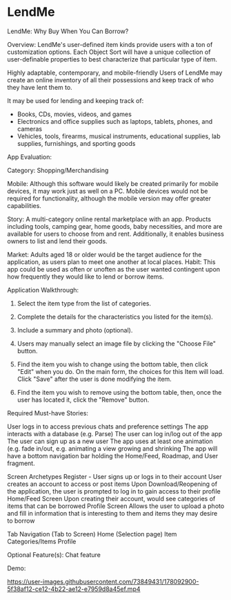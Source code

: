 # LendMe
LendMe: Why Buy When You Can Borrow? 

Overview: LendMe's user-defined item kinds provide users with a ton of customization options. Each Object Sort will have a unique collection of user-definable properties to best characterize that particular type of item.

Highly adaptable, contemporary, and mobile-friendly Users of LendMe may create an online inventory of all their possessions and keep track of who they have lent them to.

It may be used for lending and keeping track of:

- Books, CDs, movies, videos, and games
- Electronics and office supplies such as laptops, tablets, phones, and cameras
- Vehicles, tools, firearms, musical instruments, educational supplies, lab supplies, furnishings, and sporting goods

App Evaluation:

Category: Shopping/Merchandising 

Mobile: Although this software would likely be created primarily for mobile devices, it may work just as well on a PC. Mobile devices would not be required for functionality, although the mobile version may offer greater capabilities.

Story: A multi-category online rental marketplace with an app. Products including tools, camping gear, home goods, baby necessities, and more are available for users to choose from and rent. Additionally, it enables business owners to list and lend their goods.

Market: Adults aged 18 or older would be the target audience for the application, as users plan to meet one another at local places.
Habit: This app could be used as often or unoften as the user wanted contingent upon how frequently they would like to lend or borrow items.


Application Walkthrough:

1. Select the item type from the list of categories.

2. Complete the details for the characteristics you listed for the item(s).

3. Include a summary and photo (optional).

4. Users may manually select an image file by clicking the "Choose File" button. 

5. Find the item you wish to change using the bottom table, then click "Edit" when you do. On the main form, the choices for this Item will load. Click "Save" after the user is done modifying the item.

6. Find the item you wish to remove using the bottom table, then, once the user has located it, click the "Remove" button.

Required Must-have Stories:

User logs in to access previous chats and preference settings
The app interacts with a database (e.g. Parse)
The user can log in/log out of the app
The user can sign up as a new user
The app uses at least one animation (e.g. fade in/out, e.g. animating a view growing and shrinking
The app will have a bottom navigation bar holding the Home/Feed, Roadmap, and User fragment.

Screen Archetypes
Register - User signs up or logs in to their account
User creates an account to access or post items
Upon Download/Reopening of the application, the user is prompted to log in to gain access to their profile
Home/Feed Screen
Upon creating their account, would see categories of items that can be borrowed
Profile Screen
Allows the user to upload a photo and fill in information that is interesting to them and items they may desire to borrow 

Tab Navigation (Tab to Screen)
Home (Selection page)
Item Categories/Items
Profile

Optional Feature(s):
Chat feature


Demo:

https://user-images.githubusercontent.com/73849431/178092900-5f38af12-ce12-4b22-ae12-e7959d8a45ef.mp4
